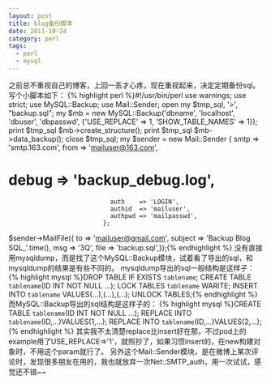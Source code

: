 ```yaml
---
layout: post
title: blog备份脚本
date: 2011-10-24
category: perl
tags:
  - perl
  - mysql
---
```


之前总不重视自己的博客，上回一丢才心疼，现在重视起来，决定定期备份sql。写个小脚本如下：
{% highlight perl %}#!/usr/bin/perl
use warnings;
use strict;
use MySQL::Backup;
use Mail::Sender;
open my $tmp_sql, '>', "backup.sql";
my $mb = new MySQL::Backup('dbname', 'localhost', 'dbuser', 'dbpasswd', {'USE_REPLACE' => 1, 'SHOW_TABLE_NAMES' => 1});
print $tmp_sql $mb->create_structure();
print $tmp_sql $mb->data_backup();
close $tmp_sql;
my $sender = new Mail::Sender { smtp    => 'smtp.163.com',
                                from    => 'mailuser@163.com',
#                                debug   => 'backup_debug.log',
                                auth    => 'LOGIN',
                                authid  => 'mailuser',
                                authpwd => 'mailpasswd',
                              };
$sender->MailFile({ to      => 'mailuser@gmail.com',
                    subject => 'Backup Blog SQL_'.time(),
                    msg     => '3Q',
                    file    => 'backup.sql',});{% endhighlight %}
没有直接用mysqldump，而是找了这个MySQL::Backup模块，试着看了导出的sql，和mysqldump的结果是有些不同的。
mysqldump导出的sql一般结构是这样子：
{% highlight mysql %}DROP TABLE IF EXISTS `tablename`;
CREATE TABLE `tablename`(ID INT NOT NULL ...);
LOCK TABLES `tablename` WARITE;
INSERT INTO `tablename` VALUES(...),(...),(...);
UNLOCK TABLES;{% endhighlight %}
而MySQL::Backup导出的sql结构是这样子的：
{% highlight mysql %}CREATE TABLE `tablename`(ID INT NOT NULL ...);
REPLACE INTO `tablename`(ID,...)VALUES(1,...);
REPLACE INTO `tablename`(ID,...)VALUES(2,...);{% endhighlight %}
其实我不太清楚replace比insert好在那，不过pod上的example用了USE_REPLACE=>'1'，就照抄了，如果习惯insert的，在new构建对象时，不用这个param就行了。
另外这个Mail::Sender模块，是在微博上某次评论时，发现很多朋友在用的，我也就放弃一次Net::SMTP_auth，用一次试试，感觉还不错~~
